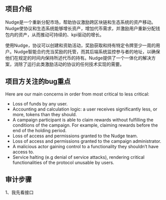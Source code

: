 ## 项目介绍

Nudge是一个重新分配市场，帮助协议激励跨区块链和生态系统的资产移动。Nudge使协议和生态系统能够增长资产，增加代币需求，并激励用户重新分配钱包内的资产，从而推动可持续的、kpi驱动的增长。

使用Nudge，协议可以创建和资助活动，奖励获取和持有特定令牌至少一周的用户。Nudge智能合约充当奖励的托管，而其后端系统监控参与者的地址，以确保他们在规定的时间内保持所述代币的持有。Nudge提供了一个一体化的解决方案，消除了运行此类激励活动的协议的任何技术实现的需要。

## 项目方关注的bug重点

Here are our main concerns in order from most critical to less critical:

- Loss of funds by any user.
- Accounting and calculation logic: a user receives significantly less, or more, tokens than they should.
- A campaign participant is able to claim rewards without fulfilling the conditions of the campaign. For example, claiming rewards before the end of the holding period.
- Loss of access and permissions granted to the Nudge team.
- Loss of access and permissions granted to the campaign administrator.
- A malicious actor gaining control to a functionality they shouldn’t have access to.
- Service halting (e.g denial of service attacks), rendering critical functionalities of the protocol unusable by users.


## 审计步骤

1、我先看接口
